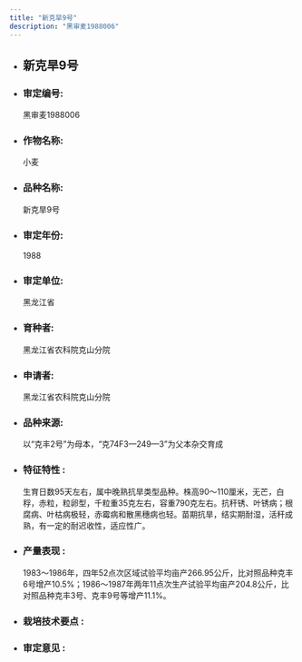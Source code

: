 ```yaml
---
title: "新克旱9号"
description: "黑审麦1988006"
---
```

* ## 新克旱9号
* ###  审定编号:  
   黑审麦1988006

*  ### 作物名称:  
   小麦

*   ###  品种名称: 
    新克旱9号

*   ### 审定年份: 
    1988

*   ### 审定单位:  
    黑龙江省

*   ### 育种者:  
    黑龙江省农科院克山分院

*   ### 申请者:  
    黑龙江省农科院克山分院

*   ### 品种来源:  
    以“克丰2号”为母本，“克74F3—249—3”为父本杂交育成

*   ### 特征特性 : 
    生育日数95天左右，属中晚熟抗旱类型品种。株高90～110厘米，无芒，白稃，赤粒，粒卵型，千粒重35克左右，容重790克左右。抗秆锈、叶锈病；根腐病、叶枯病极轻，赤霉病和散黑穗病也轻。苗期抗旱，结实期耐湿，活秆成熟，有一定的耐迟收性，适应性广。

*   ### 产量表现 : 
    1983～1986年，四年52点次区域试验平均亩产266.95公斤，比对照品种克丰6号增产10.5%；1986～1987年两年11点次生产试验平均亩产204.8公斤，比对照品种克丰3号、克丰9号等增产11.1%。

*   ### 栽培技术要点 : 
    

*   ### 审定意见 : 
    
